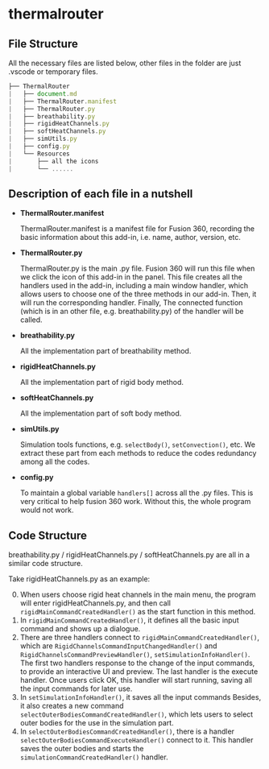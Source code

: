 # thermalrouter




## File Structure

All the necessary files are listed below, other files in the folder are just .vscode or temporary files.

```js
├── ThermalRouter
|   ├── document.md
|   ├── ThermalRouter.manifest
|   ├── ThermalRouter.py
|   ├── breathability.py
|   ├── rigidHeatChannels.py
|   ├── softHeatChannels.py
|   ├── simUtils.py
|   ├── config.py
|   └── Resources
|       ├── all the icons
|       └── ......
```



## Description of each file in a nutshell

- **ThermalRouter.manifest** 

  ThermalRouter.manifest is a manifest file for Fusion 360, recording the basic information about this add-in, i.e. name, author, version, etc.

- **ThermalRouter.py**

  ThermalRouter.py is the main .py file. Fusion 360 will run this file when we click the icon of this add-in in the panel. This file creates all the handlers used in the add-in, including a main window handler, which allows users to choose one of the three methods in our add-in. Then, it will run the corresponding handler. Finally, The connected function (which is in an other file, e.g. breathability.py) of the handler will be called.

- **breathability.py**

  All the implementation part of breathability method.

- **rigidHeatChannels.py**

  All the implementation part of rigid body method.

- **softHeatChannels.py**

  All the implementation part of soft body method.

- **simUtils.py**

  Simulation tools functions, e.g. `selectBody()`, `setConvection()`, etc. We extract these part from each methods to reduce the codes redundancy among all the codes.

- **config.py**

  To  maintain a global variable `handlers[]` across all the .py files. This is very critical to help fusion 360 work. Without this, the whole program would not work.



## Code Structure

breathability.py / rigidHeatChannels.py / softHeatChannels.py are all in a similar code structure.

Take rigidHeatChannels.py as an example:

0. When users choose rigid heat channels in the main menu, the program will enter rigidHeatChannels.py, and then call `rigidMainCommandCreatedHandler()` as the start function in this method. 
1. In `rigidMainCommandCreatedHandler()`, it defines all the basic input command and shows up a dialogue.
2. There are three handlers connect to `rigidMainCommandCreatedHandler()`, which are `RigidChannelsCommandInputChangedHandler()` and `RigidChannelsCommandPreviewHandler()`, `setSimulationInfoHandler()`. The first two handlers response to the change of the input commands, to provide an interactive UI and preview. The last handler is the execute handler. Once users click OK, this handler will start running, saving all the input commands for later use.
3. In `setSimulationInfoHandler()`, it saves all the input commands Besides, it also creates a new command `selectOuterBodiesCommandCreatedHandler()`,  which lets users to select outer bodies for the use in the simulation part.
4. In `selectOuterBodiesCommandCreatedHandler()`, there is a handler `selectOuterBodiesCommandExecuteHandler()` connect to it. This handler saves the outer bodies and starts the `simulationCommandCreatedHandler()` handler. 
